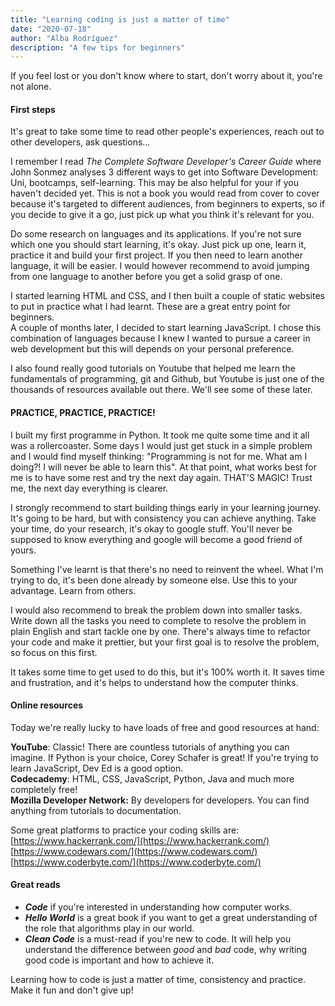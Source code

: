 ```yaml
---
title: "Learning coding is just a matter of time"
date: "2020-07-18"
author: "Alba Rodríguez"
description: "A few tips for beginners"
---
```

If you feel lost or you don't know where to start, don't worry about it, you're not alone.

<h4>First steps</h4>

It's great to take some time to read other people's experiences, reach out to other developers, ask questions...

I remember I read *The Complete Software Developer's Career Guide* where John Sonmez analyses 3 different ways to get into Software Development: Uni, bootcamps, self-learning. This may be also helpful for your if you haven't decided yet. This is not a book you would read from cover to cover because it's targeted to different audiences, from beginners to experts, so if you decide to give it a go, just pick up what you think it's relevant for you. 

Do some research on languages and its applications. If you're not sure which one you should start learning, it's okay.  Just pick up one, learn it, practice it and build your first project. If you then need to learn another language, it will be easier. I would however recommend to avoid jumping from one language to another before you get a solid grasp of one. 

I started learning HTML and CSS, and I then built a couple of static websites to put in practice what I had learnt. These are a great entry point for beginners. 
<br>
A couple of months later, I decided to start learning JavaScript. I chose this combination of languages because I knew I wanted to pursue a career in web development but this will depends on your personal preference.

I also found really good tutorials on Youtube that helped me learn the fundamentals of programming, git and Github, but Youtube is just one of the thousands of resources available out there. We'll see some of these later.

<h4>PRACTICE, PRACTICE, PRACTICE!</h4>

I built my first programme in Python. It took me quite some time and it all was a rollercoaster. Some days I would just get stuck in a simple problem and I would find myself thinking: "Programming is not for me. What am I doing?! I will never be able to learn this". At that point, what works best for me is to have some rest and try the next day again. THAT'S MAGIC! Trust me, the next day everything is clearer. 

I strongly recommend to start building things early in your learning journey. It's going to be hard, but with consistency you can achieve anything. Take your time, do your research, it's okay to google stuff. You'll never be supposed to know everything and google will become a good friend of yours. 

Something I've learnt is that there's no need to reinvent the wheel. What I'm trying to do, it's been done already by someone else. Use this to your advantage. Learn from others. 

I would also recommend to break the problem down into smaller tasks. Write down all the tasks you need to complete to resolve the problem in plain English and start tackle one by one. There's always time to refactor your code and make it prettier, but your first goal is to resolve the problem, so focus on this first. 

It takes some time to get used to do this, but it's 100% worth it. It saves time and frustration, and it's helps  to understand how the computer thinks. 

<h4>Online resources</h4>

Today we're really lucky to have loads of free and good resources at hand:

**YouTube**: Classic! There are countless tutorials of anything you can imagine. If Python is your choice, Corey Schafer is great! If you're trying to learn JavaScript, Dev Ed is a good option.<br>
**Codecademy**: HTML, CSS, JavaScript, Python, Java and much more completely free!<br>
**Mozilla Developer Network:**  By developers for developers. You can find anything from tutorials to documentation.<br>

Some great platforms to practice your coding skills are:<br>
[https://www.hackerrank.com/](https://www.hackerrank.com/)<br>
[https://www.codewars.com/](https://www.codewars.com/)<br>
[https://www.coderbyte.com/](https://www.coderbyte.com/)<br>

<h4>Great reads</h4>

- ***Code*** if you're interested in understanding how computer works.
- ***Hello World***  is a great book if you want to get a great understanding of the role that algorithms play in our world.
- ***Clean Code*** is a must-read if you're new to code. It will help you understand the difference between *good* and *bad* code, why writing good code is important and how to achieve it.

Learning how to code is just a matter of time, consistency and practice. Make it fun and don't give up!